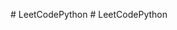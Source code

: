                                       #   L e e t C o d e P y t h o n  
 #   L e e t C o d e P y t h o n  
 